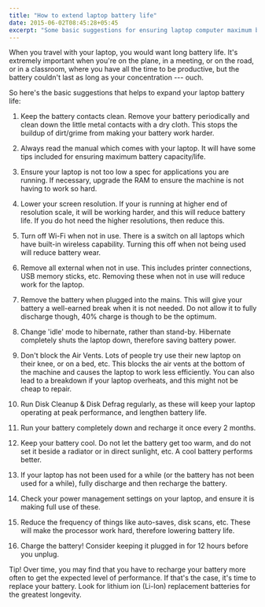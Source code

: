 ```yaml
---
title: "How to extend laptop battery life"
date: 2015-06-02T08:45:28+05:45
excerpt: "Some basic suggestions for ensuring laptop computer maximum battery life."
---
```


When you travel with your laptop, you would want long battery life. It's extremely important when you're on the plane, in a meeting, or on the road, or in a classroom, where you have all the time to be productive, but the battery couldn't last as long as your concentration --- ouch.

So here's the basic suggestions that helps to expand your laptop battery life:

1. Keep the battery contacts clean. Remove your battery periodically and clean down the little metal contacts with a dry cloth. This stops the buildup of dirt/grime from making your battery work harder.

2. Always read the manual which comes with your laptop. It will have some tips included for ensuring maximum battery capacity/life.

3. Ensure your laptop is not too low a spec for applications you are running. If necessary, upgrade the RAM to ensure the machine is not having to work so hard.

4. Lower your screen resolution. If your is running at higher end of resolution scale, it will be working harder, and this will reduce battery life. If you do hot need the higher resolutions, then reduce this.

5. Turn off Wi-Fi when not in use. There is a switch on all laptops which have built-in wireless capability. Turning this off when not being used will reduce battery wear.

6. Remove all external when not in use. This includes printer connections, USB memory sticks, etc. Removing these when not in use will reduce work for the laptop.

7. Remove the battery when plugged into the mains. This will give your battery a well-earned break when it is not needed. Do not allow it to fully discharge though, 40% charge is though to be the optimum.

8. Change 'idle' mode to hibernate, rather than stand-by. Hibernate completely shuts the laptop down, therefore saving battery power.

9. Don't block the Air Vents. Lots of people try use their new laptop on their knee, or on a bed, etc. This blocks the air vents at the bottom of the machine and causes the laptop to work less efficiently. You can also lead to a breakdown if your laptop overheats, and this might not be cheap to repair.

10. Run Disk Cleanup & Disk Defrag regularly, as these will keep your laptop operating at peak performance, and lengthen battery life.

11. Run your battery completely down and recharge it once every 2 months.

12. Keep your battery cool. Do not let the battery get too warm, and do not set it beside a radiator or in direct sunlight, etc. A cool battery performs better.

13. If your laptop has not been used for a while (or the battery has not been used for a while), fully discharge and then recharge the battery.

14. Check your power management settings on your laptop, and ensure it is making full use of these.

15. Reduce the frequency of things like auto-saves, disk scans, etc. These will make the processor work hard, therefore lowering battery life.

16. Charge the battery! Consider keeping it plugged in for 12 hours before you unplug.

Tip! Over time, you may find that you have to recharge your battery more often to get the expected level of performance. If that's the case, it's time to replace your battery. Look for lithium ion (Li-Ion) replacement batteries for the greatest longevity.
